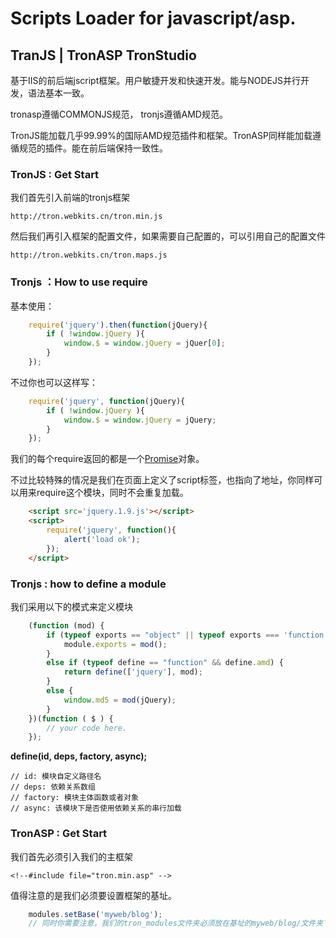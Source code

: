 ﻿Scripts Loader for javascript/asp.
=========

## TranJS | TronASP  TronStudio

基于IIS的前后端jscript框架。用户敏捷开发和快速开发。能与NODEJS并行开发，语法基本一致。

tronasp遵循COMMONJS规范， tronjs遵循AMD规范。

TronJS能加载几乎99.99%的国际AMD规范插件和框架。TronASP同样能加载遵循规范的插件。能在前后端保持一致性。


### TronJS : Get Start
我们首先引入前端的tronjs框架

    http://tron.webkits.cn/tron.min.js


然后我们再引入框架的配置文件，如果需要自己配置的，可以引用自己的配置文件

    http://tron.webkits.cn/tron.maps.js
    

### Tronjs ：How to use require

基本使用：

```javascript
    require('jquery').then(function(jQuery){
        if ( !window.jQuery ){
            window.$ = window.jQuery = jQuer[0];
        }
    });
```
    
不过你也可以这样写：

```javascript
    require('jquery', function(jQuery){
        if ( !window.jQuery ){
            window.$ = window.jQuery = jQuery;
        }
    });
```

我们的每个require返回的都是一个[Promise][1]对象。

不过比较特殊的情况是我们在页面上定义了script标签，也指向了地址，你同样可以用来require这个模块，同时不会重复加载。

```html
    <script src='jquery.1.9.js'></script>
    <script>
        require('jquery', function(){
            alert('load ok');
        });
    </script>
```

### Tronjs : how to define a module

我们采用以下的模式来定义模块

```javascript
    (function (mod) {
        if (typeof exports == "object" || typeof exports === 'function' && typeof module == "object") {
            module.exports = mod();
        }
        else if (typeof define == "function" && define.amd) {
            return define(['jquery'], mod);
        }
        else {
            window.md5 = mod(jQuery);
        }
    })(function ( $ ) {
        // your code here.
    });
```
    
**define(id, deps, factory, async);**

    // id: 模块自定义路径名
    // deps: 依赖关系数组
    // factory: 模块主体函数或者对象
    // async: 该模块下是否使用依赖关系的串行加载


### TronASP : Get Start

我们首先必须引入我们的主框架

	<!--#include file="tron.min.asp" -->
	
值得注意的是我们必须要设置框架的基址。

```javascript
	modules.setBase('myweb/blog');
	// 同时你需要注意，我们的tron_modules文件夹必须放在基址的myweb/blog/文件夹下面
```

  [1]: https://github.com/jakearchibald/es6-promise        "Promise"